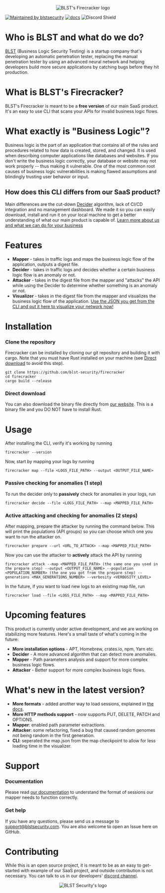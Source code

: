 <div align="center">
  <img src="https://www.blstsecurity.com/assets/images/cli/logo.png" alt="BLST's Firecracker logo"/>
</div>

[![Maintained by blstsecurity](https://img.shields.io/badge/maintained%20by-blst%20security-4F46E5)](https://www.blstsecurity.com/) [![docs](https://img.shields.io/badge/docs-passing-brightgreen)](https://www.blstsecurity.com/firecracker/Documentation)
![Discord Shield](https://discordapp.com/api/guilds/914846937327497307/widget.png?style=shield)

# Who is BLST and what do we do?

[BLST](https://www.blstsecurity.com/) (Business Logic Security Testing) is a startup company that's developing an automatic penetration tester, replacing the manual penetration tester by using an advanced neural network and helping developers build more secure applications by catching bugs before they hit production.

# What is BLST's Firecracker?

BLST's Firecracker is meant to be a **free version** of our main SaaS product.
It's an easy to use CLI that scans your APIs for invalid business logic flows.

# What exactly is "Business Logic"?

Business logic is the part of an application that contains all of the rules and procedures related to how data is created, stored, and changed. It is used when describing computer applications like databases and websites. If you don't write the business logic correctly, your database or website may not work properly -- thus making it vulnerable.
One of the most common root causes of business logic vulnerabilities is making flawed assumptions and blindingly trusting user behavior or input.

## How does this CLI differs from our SaaS product?

Main differences are the cut-down [Decider](#features) algorithm, lack of CI/CD integration and no management dashboard.
We made it so you can easily download, install and run it on your local machine to get a better understanding of what our main product is capable of.
[Learn more about us and what we can do for your business](https://www.blstsecurity.com/)

# Features

- **Mapper** - takes in traffic logs and maps the business logic flow of the application, outputs a digest file.
- **Decider** - takes in traffic logs and decides whether a certain business logic flow is an anomaly or not.
- **Attacker** - takes in the digest file from the mapper and "attacks" the API while using the Decider to determine whether something is an anomaly or not.
- **Visualizer** - takes in the digest file from the mapper and visualizes the business logic flow of the application.
  [Use the JSON you get from the CLI and put it here to visualize your network now!](https://www.blstsecurity.com/firecracker/Visualizer)

# Installation

### Clone the repository

Firecracker can be installed by cloning our git repository and building it with cargo.
Note that you must have Rust installed on your machine (see [Direct download](#direct-download) to avoid this step).

```
git clone https://github.com/blst-security/firecracker
cd firecracker
cargo build --release
```

### Direct download

You can also download the binary file directly from [our website](https://www.blstsecurity.com/firecracker).
This is a binary file and you DO NOT have to install Rust.

# Usage

After installing the CLI, verify it's working by running

```
firecracker --version
```

Now, start by mapping your logs by running

```
firecracker map --file <LOGS_FILE_PATH> --output <OUTPUT_FILE_NAME>
```

### Passive checking for anomalies (1 step)

To run the decider only to **passively** check for anomalies in your logs, run

```
firecracker decide --file <LOGS_FILE_PATH> --map <MAPPED_FILE_PATH>
```

### Active attacking and checking for anomalies (2 steps)

After mapping, prepare the attacker by running the command below.
This will print the populations (API groups) so you can choose which one you want to run the attacker on.

```
firecracker prepare --url <URL_TO_ATTACK> --map <MAPPED_FILE_PATH>
```

Now you can use the attacker to **actively** attack the API by running

```
firecracker attack --map <MAPPED_FILE_PATH> (the same one you used in the prepare step) --output <OUTPUT_FILE_NAME> --population <POPULATION_NUMBER> (the one you got from the prepare step) --generations <MAX_GENERATIONS_NUMBER> --verbosity <VERBOSITY_LEVEL>
```

In the future, if you want to load new logs to an existing map file, run

```
firecracker load --file <LOGS_FILE_PATH> --map <MAPPED_FILE_PATH>
```

# Upcoming features

This product is currently under active development, and we are working on stabilizing more features.
Here's a small taste of what's coming in the future:

- **More installation options** - APT, Homebrew, crates.io, npm, Yarn etc.
- **Decider** - A more advanced algorithm that can detect more anomalies.
- **Mapper** - Path parameters analysis and support for more complex business logic flows.
- **Attacker** - Better support for more complex business logic flows.

# What's new in the latest version?

- **More formats** - added another way to load sessions, explained in [the docs](https://www.blstsecurity.com/firecracker/Documentation#structure).
- **More HTTP methods support** - now supports PUT, DELETE, PATCH and OPTIONS.
- **Mapper**: enabled path parameter extractions.
- **Attacker**: some refactoring, fixed a bug that caused random genomes not being random in the first generation.
- **CLI**: seperated the map.json from the map checkpoint to allow for less loading time in the visualizer.

# Support

### Documentation

Please read [our documentation](https://www.blstsecurity.com/firecracker/Documentation) to understand the format of sessions our mapper needs to function correctly.

### Get help

If you have any questions, please send us a message to [support@blstsecurity.com](mailto:support@blstsecurity.com).
You are also welcome to open an Issue here on GitHub.

# Contributing

While this is an open source project, it is meant to be as an easy to get-started with example of our SaaS project, and outside contribution is not necessary.
You can talk to us in our developers' [discord channel](https://discord.gg/WdHhv4DqwU).

<div align="center">
  <img src="https://www.blstsecurity.com/logo193.png" alt="BLST Security's logo"/>
</div>
